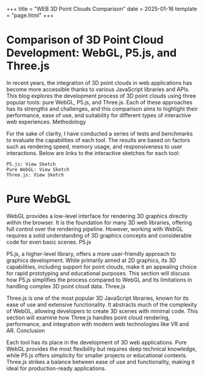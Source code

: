 +++
title = "WEB 3D Point Clouds Comparison"
date = 2025-01-16
template = "page.html"
+++

# Comparison of 3D Point Cloud Development: WebGL, P5.js, and Three.js

In recent years, the integration of 3D point clouds in web applications has become more accessible thanks to various JavaScript libraries and APIs. This blog explores the development process of 3D point clouds using three popular tools: pure WebGL, P5.js, and Three.js. Each of these approaches has its strengths and challenges, and this comparison aims to highlight their performance, ease of use, and suitability for different types of interactive web experiences.
Methodology

For the sake of clarity, I have conducted a series of tests and benchmarks to evaluate the capabilities of each tool. The results are based on factors such as rendering speed, memory usage, and responsiveness to user interactions. Below are links to the interactive sketches for each tool:

    P5.js: View Sketch
    Pure WebGL: View Sketch
    Three.js: View Sketch

# Pure WebGL

WebGL provides a low-level interface for rendering 3D graphics directly within the browser. It is the foundation for many 3D web libraries, offering full control over the rendering pipeline. However, working with WebGL requires a solid understanding of 3D graphics concepts and considerable code for even basic scenes.
P5.js

P5.js, a higher-level library, offers a more user-friendly approach to graphics development. While primarily aimed at 2D graphics, its 3D capabilities, including support for point clouds, make it an appealing choice for rapid prototyping and educational purposes. This section will discuss how P5.js simplifies the process compared to WebGL and its limitations in handling complex 3D point cloud data.
Three.js

Three.js is one of the most popular 3D JavaScript libraries, known for its ease of use and extensive functionality. It abstracts much of the complexity of WebGL, allowing developers to create 3D scenes with minimal code. This section will examine how Three.js handles point cloud rendering, performance, and integration with modern web technologies like VR and AR.
Conclusion

Each tool has its place in the development of 3D web applications. Pure WebGL provides the most flexibility but requires deep technical knowledge, while P5.js offers simplicity for smaller projects or educational contexts. Three.js strikes a balance between ease of use and functionality, making it ideal for production-ready applications.
